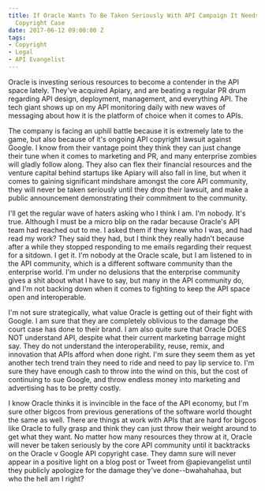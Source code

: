 ```yaml
---
title: If Oracle Wants To Be Taken Seriously With API Campaign It Needs To Drop API
  Copyright Case
date: 2017-06-12 09:00:00 Z
tags:
- Copyright
- Legal
- API Evangelist
---
```


Oracle is investing serious resources to become a contender in the API space lately. They've acquired Apiary, and are beating a regular PR drum regarding API design, deployment, management, and everything API. The tech giant shows up on my API monitoring daily with new waves of messaging about how it is the platform of choice when it comes to APIs.

The company is facing an uphill battle because it is extremely late to the game, but also because of it's ongoing API copyright lawsuit against Google. I know from their vantage point they think they can just change their tune when it comes to marketing and PR, and many enterprise zombies will gladly follow along. They also can flex their financial resources and the venture capital behind startups like Apiary will also fall in line, but when it comes to gaining significant mindshare amongst the core API community, they will never be taken seriously until they drop their lawsuit, and make a public announcement demonstrating their commitment to the community.

I'll get the regular wave of haters asking who I think I am. I'm nobody. It's true. Although I must be a micro blip on the radar because Oracle's API team had reached out to me. I asked them if they knew who I was, and had read my work? They said they had, but I think they really hadn't because after a while they stopped responding to me emails regarding their request for a sitdown. I get it. I'm nobody at the Oracle scale, but I am listened to in the API community, which is a different software community than the enterprise world. I'm under no delusions that the enterprise community gives a shit about what I have to say, but many in the API community do, and I'm not backing down when it comes to fighting to keep the API space open and interoperable. 

I'm not sure strategically, what value Oracle is getting out of their fight with Google. I am sure that they are completely oblivious to the damage the court case has done to their brand. I am also quite sure that Oracle DOES NOT understand API, despite what their current marketing barrage might say. They do not understand the interoperability, reuse, remix, and innovation that APIs afford when done right. I'm sure they seem them as yet another tech trend train they need to ride and need to pay lip service to. I'm sure they have enough cash to throw into the wind on this, but the cost of continuing to sue Google, and throw endless money into marketing and advertising has to be pretty costly.

I know Oracle thinks it is invincible in the face of the API economy, but I'm sure other bigcos from previous generations of the software world thought the same as well. There are things at work with APIs that are hard for bigcos like Oracle to fully grasp and think they can just throw their weight around to get what they want. No matter how many resources they throw at it, Oracle will never be taken seriously by the core API community until it backtracks on the Oracle v Google API copyright case. They damn sure will never appear in a positive light on a blog post or Tweet from @apievangelist until they publicly apologize for the damage they've done--bwahahahaa, but who the hell am I right?